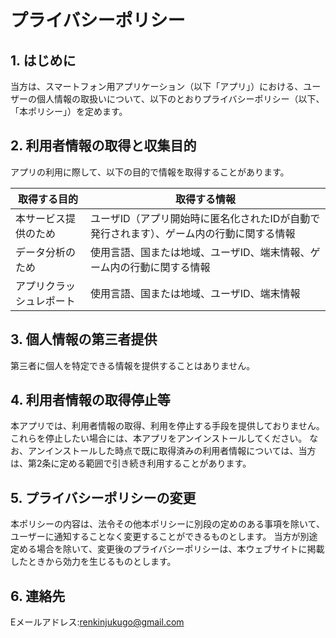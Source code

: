 # プライバシーポリシー

## 1. はじめに
当方は、スマートフォン用アプリケーション（以下「アプリ」）における、ユーザーの個人情報の取扱いについて、以下のとおりプライバシーポリシー（以下、「本ポリシー」）を定めます。

## 2. 利用者情報の取得と収集目的
アプリの利用に際して、以下の目的で情報を取得することがあります。

| 取得する目的 | 取得する情報 |
| --- | --- |
| 本サービス提供のため | ユーザID（アプリ開始時に匿名化されたIDが自動で発行されます）、ゲーム内の行動に関する情報 |
| データ分析のため | 使用言語、国または地域、ユーザID、端末情報、ゲーム内の行動に関する情報 |
| アプリクラッシュレポート | 使用言語、国または地域、ユーザID、端末情報 |

## 3. 個人情報の第三者提供
第三者に個人を特定できる情報を提供することはありません。

## 4. 利用者情報の取得停止等
本アプリでは、利用者情報の取得、利用を停止する手段を提供しておりません。これらを停止したい場合には、本アプリをアンインストールしてください。 なお、アンインストールした時点で既に取得済みの利用者情報については、当方は、第2条に定める範囲で引き続き利用することがあります。

## 5. プライバシーポリシーの変更
本ポリシーの内容は、法令その他本ポリシーに別段の定めのある事項を除いて、ユーザーに通知することなく変更することができるものとします。
当方が別途定める場合を除いて、変更後のプライバシーポリシーは、本ウェブサイトに掲載したときから効力を生じるものとします。

## 6. 連絡先
Eメールアドレス:renkinjukugo@gmail.com